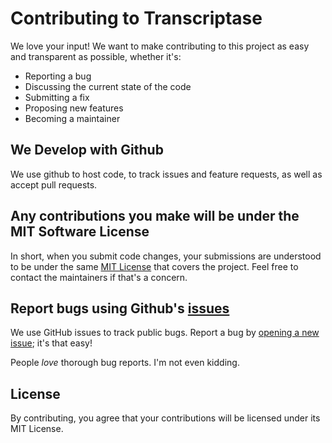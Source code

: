 # Contributing to Transcriptase

We love your input! We want to make contributing to this project as easy and transparent as possible, whether it's:

- Reporting a bug
- Discussing the current state of the code
- Submitting a fix
- Proposing new features
- Becoming a maintainer

## We Develop with Github

We use github to host code, to track issues and feature requests, as well as accept pull requests.

## Any contributions you make will be under the MIT Software License

In short, when you submit code changes, your submissions are understood to be under the same [MIT License](http://choosealicense.com/licenses/mit/) that covers the project. Feel free to contact the maintainers if that's a concern.

## Report bugs using Github's [issues](https://github.com/CharlyJazz/API-REST-Documentation-Generator/issues)

We use GitHub issues to track public bugs. Report a bug by [opening a new issue](https://github.com/CharlyJazz/API-REST-Documentation-Generator/issues/new); it's that easy!

People _love_ thorough bug reports. I'm not even kidding.

## License

By contributing, you agree that your contributions will be licensed under its MIT License.
